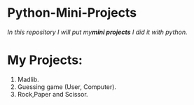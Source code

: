 # Python-Mini-Projects
*In this repository I will put my**mini projects** I did it with python.*

# My Projects:
1. Madlib.
2. Guessing game (User, Computer).
3. Rock,Paper and Scissor.
